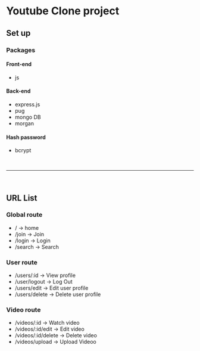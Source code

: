 # Youtube Clone project

## Set up

### Packages

#### **Front-end**

- js

#### **Back-end**

- express.js
- pug
- mongo DB
- morgan

#### **Hash password**

- bcrypt

<br>

---

<br>

## URL List

### Global route

- / -> home
- /join -> Join
- /login -> Login
- /search -> Search

### User route

- /users/:id -> View profile
- /user/logout -> Log Out
- /users/edit -> Edit user profile
- /users/delete -> Delete user profile

### Video route

- /videos/:id -> Watch video
- /videos/:id/edit -> Edit video
- /videos/:id/delete -> Delete video
- /videos/upload -> Upload Videoo
